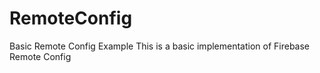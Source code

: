 # RemoteConfig
Basic Remote Config Example
This is a basic implementation of Firebase Remote Config
